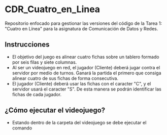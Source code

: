 # CDR_Cuatro_en_Linea

Repositorio enfocado para gestionar las versiones del código de la Tarea 1: "Cuatro en Línea" para la asignatura de Comunicación de Datos y Redes.

## Instrucciones

- El objetivo del juego es alinear cuatro fichas sobre un tablero formado por seis filas y siete columnas.
- Al ser un videojuego en red, el jugador (Cliente) deberá jugar contra el servidor por medio de turnos. Ganará la partida el primero que consiga alinear cuatro de sus fichas de forma consecutiva.
- El jugador (Cliente) deberá usar las fichas con el caracter "C", y el servidor usará el caracter "S". De esta manera se podrán identificar las fichas de cada jugador.

## ¿Cómo ejecutar el videojuego?

- Estando dentro de la carpeta del videojuego se debe ejecutar el comando 
